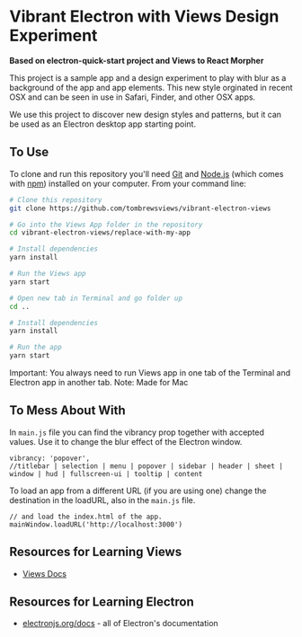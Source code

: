 # Vibrant Electron with Views Design Experiment

**Based on electron-quick-start project and Views to React Morpher**

This project is a sample app and a design experiment to play with blur as a background of the app and app elements.
This new style orginated in recent OSX and can be seen in use in Safari, Finder, and other OSX apps.

We use this project to discover new design styles and patterns, but it can be used as an Electron desktop app starting point.


## To Use

To clone and run this repository you'll need [Git](https://git-scm.com) and [Node.js](https://nodejs.org/en/download/) (which comes with [npm](http://npmjs.com)) installed on your computer. From your command line:

```bash
# Clone this repository
git clone https://github.com/tombrewsviews/vibrant-electron-views

# Go into the Views App folder in the repository
cd vibrant-electron-views/replace-with-my-app

# Install dependencies
yarn install

# Run the Views app
yarn start

# Open new tab in Terminal and go folder up
cd ..

# Install dependencies
yarn install

# Run the app
yarn start
```
Important: You always need to run Views app in one tab of the Terminal and Electron app in another tab.
Note: Made for Mac

## To Mess About With
In `main.js` file you can find the vibrancy prop together with accepted values. Use it to change the blur effect of the Electron window.
```
vibrancy: 'popover',
//titlebar | selection | menu | popover | sidebar | header | sheet | window | hud | fullscreen-ui | tooltip | content
```
To load an app from a different URL (if you are using one) change the destination in the loadURL, also in the `main.js` file.
```
// and load the index.html of the app.
mainWindow.loadURL('http://localhost:3000')
```

## Resources for Learning Views
- [Views Docs](https://github.com/viewstools/docs)


## Resources for Learning Electron
- [electronjs.org/docs](https://electronjs.org/docs) - all of Electron's documentation
